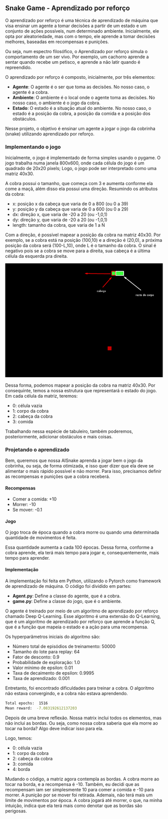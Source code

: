 ## Snake Game - Aprendizado por reforço

O aprendizado por reforço é uma técnica de aprendizado de máquina que visa ensinar um agente a tomar decisões a partir de um estado e um  conjunto de ações possíveis, num determinado ambiente. Inicialmente, ele opta por aleatoriedade, mas com o tempo, ele aprende a tomar decisões melhores, baseadas em recompensas e punições.

Ou seja, num espectro filosófico, o Aprendizado por reforço simula o comportamento de um ser vivo. Por exemplo, um cachorro aprende a sentar quando recebe um petisco, e aprende a não latir quando é repreendido. 

O aprendizado por reforço é composto, inicialmente, por três elementos:
- **Agente**: O agente é o ser que toma as decisões. No nosso caso, o agente é a cobra.
- **Ambiente**: O ambiente é o local onde o agente toma as decisões. No nosso caso, o ambiente é o jogo da cobra.
- **Estado**: O estado é a situação atual do ambiente. No nosso caso, o estado é a posição da cobra, a posição da comida e a posição dos obstáculos.

Nesse projeto, o objetivo é ensinar um agente a jogar o jogo da cobrinha (snake) utilizando aprendizado por reforço.

### Implementando o jogo

Inicialmente, o jogo é implementado de forma simples usando o pygame. O jogo trabalha numa janela 800x600, onde cada célula do jogo é um quadrado de 20x20 pixels; Logo, o jogo pode ser interpretado como uma matriz 40x30.

A cobra possui o tamanho, que começa com 3 e aumenta conforme ela come a maçã, além disso ela possui uma direção. Resumindo os atributos da cobra:
- x: posição x da cabeça que varia de 0 a 800 (ou 0 a 39)
- y: posição y da cabeça que varia de 0 a 600 (ou 0 a 29)
- dx: direção x, que varia de -20 a 20 (ou -1,0,1)
- dy: direção y, que varia de -20 a 20 (ou -1,0,1)
- length: tamanho da cobra, que varia de 1 a N

Com a direção, é possível mapear a posição da cobra na matriz 40x30. Por exemplo, se a cobra está na posição (100,10) e a direção é (20,0), a próxima posição da cobra será (100-L,10), onde L é o tamanho da cobra. O sinal é negativo pois se a cobra se move para a direita, sua cabeça é a última célula da esquerda pra direita.

![alt text](body.png)

Dessa forma, podemos mapear a posição da cobra na matriz 40x30. Por consequinte, temos a nossa estrutura que representará o estado do jogo. Em cada célula da matriz, teremos:
- 0: célula vazia
- 1: corpo da cobra
- 2: cabeça da cobra
- 3: comida
  
Trabalhando nessa espécie de tabuleiro, também poderemos, posteriormente, adicionar obstáculos e mais coisas.

### Projetando o aprendizado

Bem, queremos que nossa AISnake aprenda a jogar bem o jogo da cobrinha, ou seja, de forma otimizada, e isso quer dizer que ela deve se alimentar o mais rápido possível e não morrer. Para isso, precisamos definir as recompensas e punições que a cobra receberá.

#### Recompensas
- Comer a comida: +10
- Morrer: -10
- Se mover: -0.1
  
#### Jogo
O jogo troca de época quando a cobra morre ou quando uma determinada quantidade de movimentos é feita. 

Essa quantidade aumenta a cada 100 épocas. Dessa forma, conforme a cobra aprende, ela terá mais tempo para jogar e, consequentemente, mais tempo para aprender.

#### Implementação

A implementação foi feita em Python, utilizando o Pytorch como framework de aprendizado de máquina. O código foi dividido em partes:
- **Agent.py**: Define a classe do agente, que é a cobra.
- **game.py**: Define a classe do jogo, que é o ambiente.

O agente é treinado por meio de um algoritmo de aprendizado por reforço chamado Deep Q-Learning. Esse algoritmo é uma extensão do Q-Learning, que é um algoritmo de aprendizado por reforço que aprende a função Q, que é a função que mapeia o estado e a ação para uma recompensa.

Os hyperparâmetros iniciais do algoritmo são:
- Número total de episódios de treinamento: 50000
- Tamanho do lote para replay: 64
- Fator de desconto: 0.9
- Probabilidade de exploração: 1.0
- Valor mínimo de epsilon: 0.01
- Taxa de decaimento de epsilon: 0.9995
- Taxa de aprendizado: 0.001

Entretanto, foi encontrado dificuldades para treinar a cobra. O algoritmo não estava convergindo, e a cobra não estava aprendendo. 

```bash
Total epochs:  1516
Mean reward:  -7.083192612137203
```

Depois de uma breve reflexão. Nossa matrix inclui todos os elementos, mas não inclui as bordas. Ou seja, como nossa cobra saberia que ela morre ao tocar na borda? Algo deve indicar isso para ela.

Logo, temos:
- 0: célula vazia
- 1: corpo da cobra
- 2: cabeça da cobra
- 3: comida
- 4: borda

Mudando o código, a matriz agora contempla as bordas. A cobra morre ao tocar na borda, e a recompensa é -10.
Também, eu decidi que as recompensam iam ser simplesmente 10 para comer a comida e -10 para morrer. A punição por se mover foi retirada. Ademais, não terá mais um limite de movimentos por época. A cobra jogará até morrer, o que, na minha intuição, indica que ela terá mais como denotar que as bordas são perigosas.